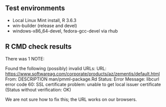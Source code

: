 ## Test environments
* Local Linux Mint install, R 3.6.3
* win-builder (release and devel)
* windows-x86_64-devel, fedora-gcc-devel via rhub

## R CMD check results

There was 1 NOTE:

Found the following (possibly) invalid URLs:
  URL: https://www.softwareag.com/corporate/products/az/zementis/default.html
    From: DESCRIPTION
          man/pmml-package.Rd
    Status: Error
    Message: libcurl error code 60:
      	SSL certificate problem: unable to get local issuer certificate
      	(Status without verification: OK)

We are not sure how to fix this; the URL works on our browsers.